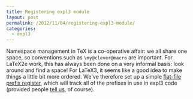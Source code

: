 ```yaml
---
title: Registering expl3 module
layout: post
permalink: /2012/11/04/registering-expl3-module/
categories:
  - expl3
---
```

Namespace management in TeX is a co-operative affair: we all share one space,
so conventions such as `\my@clever@macro` are important. For LaTeX2e work, this
has always been done on a very informal basis: look around and find a space!
For LaTeX3, it seems like a good idea to make things a little bit more ordered.
We've therefore set up a simple [flat-file prefix
register](https://github.com/latex3/latex3/blob/main/l3kernel/doc/l3prefixes.csv),
which will track all of the prefixes in use in expl3 code (provided people
[tell us](mailto:modules@latex-project.org), of course).
